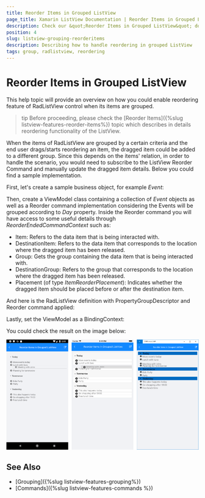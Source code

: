 ```yaml
---
title: Reorder Items in Grouped ListView
page_title: Xamarin ListView Documentation | Reorder Items in Grouped ListView
description: Check our &quot;Reorder Items in Grouped ListView&quot; documentation article for Telerik ListView for Xamarin control.
position: 4
slug: listview-grouping-reorderitems
description: Describing how to handle reordering in grouped ListView
tags: group, radlistview, reordering
---
```


# Reorder Items in Grouped ListView

This help topic will provide an overview on how you could enable reordering feature of RadListView control when its items are grouped.

>tip Before proceeding, please check the [Reorder Items]({%slug listview-features-reorder-items%}) topic which describes in details reordering functionality of the ListView.

When the items of RadListView are grouped by a certain criteria and the end user drags/starts reordering an item, the dragged item could be added to a different group. Since this depends on the items' relation, in order to handle the scenario, you would need to subscribe to the ListView Reorder Command and manually update the dragged item details. Below you could find a sample implementation.

First, let's create a sample business object, for example *Event*:

<snippet id='listview-grouping-reorderitems-businessobject' />

Then, create a ViewModel class containing a collection of *Event* objects as well as a Reorder command implementation considering the Events will be grouped according to *Day* property. Inside the Reorder command you will have access to some useful details through *ReorderEndedCommandContext* such as:

* Item: Refers to the data item that is being interacted with.
* DestinationItem: Refers to the data item that corresponds to the location where the dragged item has been released.
* Group: Gets the group containing the data item that is being interacted with.
* DestinationGroup: Refers to the group that corresponds to the location where the dragged item has been released.
* Placement (of type *ItemReorderPlacement*):  Indicates whether the dragged item should be placed before or after the destination item.

<snippet id='listview-grouping-reorderitems-viewmodel' />

And here is the RadListView definition with PropertyGroupDescriptor and Reorder command applied:

<snippet id='listview-grouping-reorderitems-xaml' />

Lastly, set the ViewModel as a BindingContext:

<snippet id='listview-grouping-reorderitems-setviewmodel' />

You could check the result on the image below:

![ListView Reorder in grouped scenario](../images/listview_grouping_reorderitems.png)

## See Also

- [Grouping]({%slug listview-features-grouping%})
- [Commands]({%slug listview-features-commands %})
